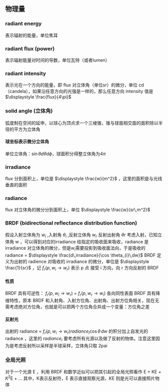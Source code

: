 
## 物理量

### radiant energy

表示辐射的能量，单位焦耳

### radiant flux (power)

表示辐射能量对时间的导数，单位瓦特（或者lumen）

### radiant intensity

表示光在一个方向的能量，即 flux 对立体角（单位sr）的微分，单位 cd （candela），如果沿任意方向的光强是一样的，那么任意方向 intensity 值是 $\displaystyle \frac{flux}{4\pi}$

### solid angle (立体角)

弧度制在空间的延申，以球心为顶点求一个三棱锥，锥与球面相交面的面积除以半径的平方为立体角

#### 球坐标表示微分立体角

单位立体角：$\sin{\theta}d\theta d\phi$，球面积分得整立体角为$4\pi$

### irradiance
flux 分到面积上，单位是 $\displaystyle \frac{w}{m^2}$ ，这里的面积是与光线垂直的面积

### radiance

flux 对立体角的微分分到面积上，单位 $\displaystyle \frac{w}{sr\,m^2}$


### BRDF (bidirectional reflectance distribution function)

假设入射立体角为 $w_{i}$ ,入射角 $\theta_{i}$ ,反射立体角 $w_{r}$ 反射出射角  $\theta r$
考虑入射，已知立体角 w ，可以得到对应的irradiance  给指定的吸收面来吸收，radiance 是 irradiance 对立体角的微分，但是$w_{i}$需要投影到吸收面法向，于是吸收的 radiance = $\displaystyle \frac{d\,irradiance}{\cos \theta_{i}\,dw}$ 
BRDF 定义为出射的 radience 对吸收的 irradiance 的微分，单位是 $\displaystyle \frac{1}{sr}$ ，记 $f_{r}(p,w_{i}\to w_{r})$ 表示 p 点
接受 i 方向，向 r 方向反射的 BRDF

#### 性质

BRDF 具有可逆性： $f_{r}(p,w_{i}\to w_{r})$ =  $f_{r}(p,w_{r}\to w_{i})$
各向同性表面 BRDF 具有降维特性，原本 BRDF 和入射角、入射方位角、出射角、出射方位角相关，现在无需考虑绝对方位角，也就是可以把两个方位角合并成一个变量：方位角之差

#### 反射光

出射的 radiance = $f_{r}(p,w_{i}\to w_{r}) radiance_{i}\cos \theta\,dw$ 的积分加上自发光的 radiance ，这里的 $radiance_{i}$ 要考虑所有光源以及做了反射的物体。注意这里因为是考虑反射所以采样是半球采样，立体角只取 2pai 

### 全局光照

对于一个光源 E ，利用 BRDF 和数学近似可以把其引起的全局光照看作 E + KE + $K^2$E  + ... 其中，K表示反射符，E 表示直接观察光源，KE 则是光可以直接照片物体
